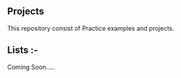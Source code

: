## Projects

This repository consist of Practice examples and projects.

## Lists :-

Coming Soon.....
